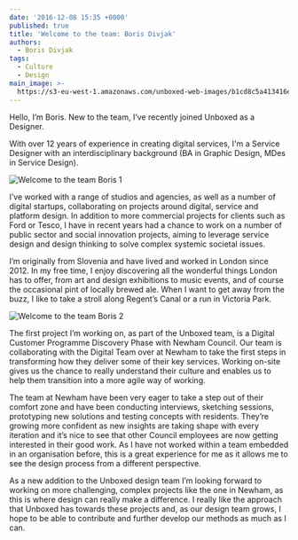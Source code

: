 ```yaml
---
date: '2016-12-08 15:35 +0000'
published: true
title: 'Welcome to the team: Boris Divjak'
authors:
  - Boris Divjak
tags:
  - Culture
  - Design
main_image: >-
  https://s3-eu-west-1.amazonaws.com/unboxed-web-images/b1cd8c5a413416e323fd495a241e2690.jpg
---
```

Hello, I’m Boris. New to the team, I’ve recently joined Unboxed as a Designer.<br/>

With over 12 years of experience in creating digital services, I'm a Service Designer with an interdisciplinary background (BA in Graphic Design, MDes in Service Design).<br/>

![Welcome to the team Boris 1](https://s3-eu-west-1.amazonaws.com/unboxed-web-images/f5088d7d83070c53b9f028eea603b751.jpg)

I’ve worked with a range of studios and agencies, as well as a number of digital startups, collaborating on projects around digital, service and platform design. In addition to more commercial projects for clients such as Ford or Tesco, I have in recent years had a chance to work on a number of public sector and social innovation projects, aiming to leverage service design and design thinking to solve complex systemic societal issues.<br/>

I’m originally from Slovenia and have lived and worked in London since 2012. In my free time, I enjoy discovering all the wonderful things London has to offer, from art and design exhibitions to music events, and of course the occasional pint of locally brewed ale. When I want to get away from the buzz, I like to take a stroll along Regent’s Canal or a run in Victoria Park.<br/>

![Welcome to the team Boris 2](https://s3-eu-west-1.amazonaws.com/unboxed-web-images/e48fc0952028d0a590e75ecbc4536c35.png)

The first project I’m working on, as part of the Unboxed team, is a Digital Customer Programme Discovery Phase with Newham Council. Our team is collaborating with the Digital Team over at Newham to take the first steps in transforming how they deliver some of their key services. Working on-site gives us the chance to really understand their culture and enables us to help them transition into a more agile way of working.<br/>

The team at Newham have been very eager to take a step out of their comfort zone and have been conducting interviews, sketching sessions, prototyping new solutions and testing concepts with residents. They’re growing more confident as new insights are taking shape with every iteration and it’s nice to see that other Council employees are now getting interested in their good work. As I have not worked within a team embedded in an organisation before, this is a great experience for me as it allows me to see the design process from a different perspective.<br/>


As a new addition to the Unboxed design team I’m looking forward to working on more challenging, complex projects like the one in Newham, as this is where design can really make a difference. I really like the approach that Unboxed has towards these projects and, as our design team grows, I hope to be able to contribute and further develop our methods as much as I can.<br/>

